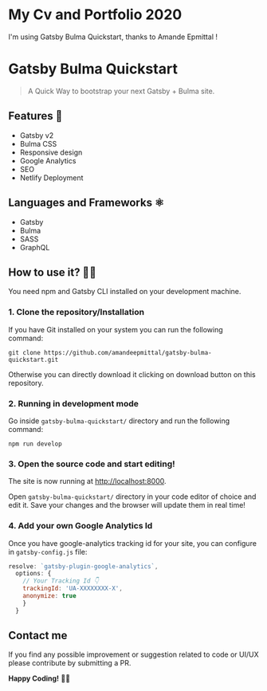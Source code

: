 # My Cv and Portfolio 2020

I'm using Gatsby Bulma Quickstart, thanks to Amande Epmittal ! 

# Gatsby Bulma Quickstart

> A Quick Way to bootstrap your next Gatsby + Bulma site.

## Features 🚀

- Gatsby v2
- Bulma CSS
- Responsive design
- Google Analytics
- SEO
- Netlify Deployment

## Languages and Frameworks ⚛️

- Gatsby
- Bulma
- SASS
- GraphQL

## How to use it? 👨‍💻

You need npm and Gatsby CLI installed on your development machine.

### 1. Clone the repository/Installation

If you have Git installed on your system you can run the following command:

`git clone https://github.com/amandeepmittal/gatsby-bulma-quickstart.git`

Otherwise you can directly download it clicking on download button on this repository.

### 2. Running in development mode

Go inside `gatsby-bulma-quickstart/` directory and run the following command:

`npm run develop`

### 3. Open the source code and start editing!

The site is now running at
[http://localhost:8000](http://localhost:8000).

Open `gatsby-bulma-quickstart/` directory in your code editor of choice and edit it. Save your changes and the browser will update them in real time!

### 4. Add your own Google Analytics Id

Once you have google-analytics tracking id for your site, you can configure in `gatsby-config.js` file:

```js
resolve: `gatsby-plugin-google-analytics`,
  options: {
    // Your Tracking Id 👇
    trackingId: 'UA-XXXXXXXX-X',
    anonymize: true
    }
  }
```

## Contact me

If you find any possible improvement or suggestion related to code or UI/UX please contribute by submitting a PR.

**Happy Coding!** 🎉🎉
